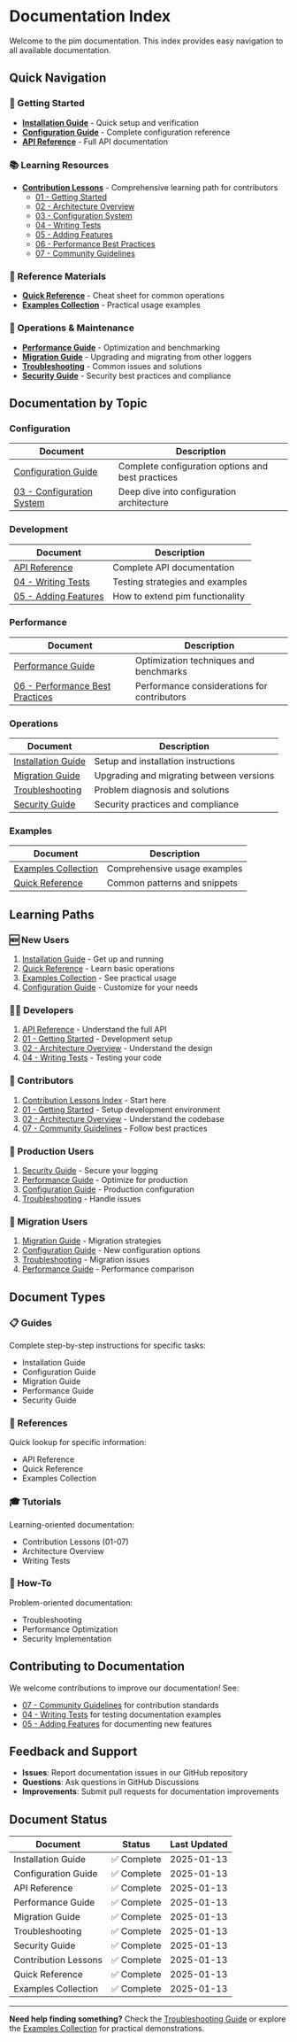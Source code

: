 # Documentation Index

Welcome to the pim documentation. This index provides easy navigation to all available documentation.

## Quick Navigation

### 🚀 Getting Started
- **[Installation Guide](./INSTALLATION.md)** - Quick setup and verification
- **[Configuration Guide](./CONFIGURATION.md)** - Complete configuration reference
- **[API Reference](./api_reference.md)** - Full API documentation

### 📚 Learning Resources
- **[Contribution Lessons](./lession_contribute/README.md)** - Comprehensive learning path for contributors
  - [01 - Getting Started](./lession_contribute/01_getting_started.md)
  - [02 - Architecture Overview](./lession_contribute/02_architecture.md)
  - [03 - Configuration System](./lession_contribute/03_configuration_system.md)
  - [04 - Writing Tests](./lession_contribute/04_writing_tests.md)
  - [05 - Adding Features](./lession_contribute/05_adding_features.md)
  - [06 - Performance Best Practices](./lession_contribute/06_performance_best_practices.md)
  - [07 - Community Guidelines](./lession_contribute/07_community_guidelines.md)

### 📖 Reference Materials
- **[Quick Reference](./lession_contribute/QUICK_REFERENCE.md)** - Cheat sheet for common operations
- **[Examples Collection](./lession_contribute/EXAMPLES.md)** - Practical usage examples

### 🔧 Operations & Maintenance
- **[Performance Guide](./PERFORMANCE.md)** - Optimization and benchmarking
- **[Migration Guide](./MIGRATION.md)** - Upgrading and migrating from other loggers
- **[Troubleshooting](./TROUBLESHOOTING.md)** - Common issues and solutions
- **[Security Guide](./SECURITY.md)** - Security best practices and compliance

## Documentation by Topic

### Configuration
| Document | Description |
|----------|-------------|
| [Configuration Guide](./CONFIGURATION.md) | Complete configuration options and best practices |
| [03 - Configuration System](./lession_contribute/03_configuration_system.md) | Deep dive into configuration architecture |

### Development
| Document | Description |
|----------|-------------|
| [API Reference](./api_reference.md) | Complete API documentation |
| [04 - Writing Tests](./lession_contribute/04_writing_tests.md) | Testing strategies and examples |
| [05 - Adding Features](./lession_contribute/05_adding_features.md) | How to extend pim functionality |

### Performance
| Document | Description |
|----------|-------------|
| [Performance Guide](./PERFORMANCE.md) | Optimization techniques and benchmarks |
| [06 - Performance Best Practices](./lession_contribute/06_performance_best_practices.md) | Performance considerations for contributors |

### Operations
| Document | Description |
|----------|-------------|
| [Installation Guide](./INSTALLATION.md) | Setup and installation instructions |
| [Migration Guide](./MIGRATION.md) | Upgrading and migrating between versions |
| [Troubleshooting](./TROUBLESHOOTING.md) | Problem diagnosis and solutions |
| [Security Guide](./SECURITY.md) | Security practices and compliance |

### Examples
| Document | Description |
|----------|-------------|
| [Examples Collection](./lession_contribute/EXAMPLES.md) | Comprehensive usage examples |
| [Quick Reference](./lession_contribute/QUICK_REFERENCE.md) | Common patterns and snippets |

## Learning Paths

### 🆕 New Users
1. [Installation Guide](./INSTALLATION.md) - Get up and running
2. [Quick Reference](./lession_contribute/QUICK_REFERENCE.md) - Learn basic operations
3. [Examples Collection](./lession_contribute/EXAMPLES.md) - See practical usage
4. [Configuration Guide](./CONFIGURATION.md) - Customize for your needs

### 👨‍💻 Developers
1. [API Reference](./api_reference.md) - Understand the full API
2. [01 - Getting Started](./lession_contribute/01_getting_started.md) - Development setup
3. [02 - Architecture Overview](./lession_contribute/02_architecture.md) - Understand the design
4. [04 - Writing Tests](./lession_contribute/04_writing_tests.md) - Testing your code

### 🔧 Contributors
1. [Contribution Lessons Index](./lession_contribute/README.md) - Start here
2. [01 - Getting Started](./lession_contribute/01_getting_started.md) - Setup development environment
3. [02 - Architecture Overview](./lession_contribute/02_architecture.md) - Understand the codebase
4. [07 - Community Guidelines](./lession_contribute/07_community_guidelines.md) - Follow best practices

### 🚀 Production Users
1. [Security Guide](./SECURITY.md) - Secure your logging
2. [Performance Guide](./PERFORMANCE.md) - Optimize for production
3. [Configuration Guide](./CONFIGURATION.md) - Production configuration
4. [Troubleshooting](./TROUBLESHOOTING.md) - Handle issues

### 🔄 Migration Users
1. [Migration Guide](./MIGRATION.md) - Migration strategies
2. [Configuration Guide](./CONFIGURATION.md) - New configuration options
3. [Troubleshooting](./TROUBLESHOOTING.md) - Migration issues
4. [Performance Guide](./PERFORMANCE.md) - Performance comparison

## Document Types

### 📋 Guides
Complete step-by-step instructions for specific tasks:
- Installation Guide
- Configuration Guide
- Migration Guide
- Performance Guide
- Security Guide

### 📖 References
Quick lookup for specific information:
- API Reference
- Quick Reference
- Examples Collection

### 🎓 Tutorials
Learning-oriented documentation:
- Contribution Lessons (01-07)
- Architecture Overview
- Writing Tests

### 🔧 How-To
Problem-oriented documentation:
- Troubleshooting
- Performance Optimization
- Security Implementation

## Contributing to Documentation

We welcome contributions to improve our documentation! See:
- [07 - Community Guidelines](./lession_contribute/07_community_guidelines.md) for contribution standards
- [04 - Writing Tests](./lession_contribute/04_writing_tests.md) for testing documentation examples
- [05 - Adding Features](./lession_contribute/05_adding_features.md) for documenting new features

## Feedback and Support

- **Issues**: Report documentation issues in our GitHub repository
- **Questions**: Ask questions in GitHub Discussions
- **Improvements**: Submit pull requests for documentation improvements

## Document Status

| Document | Status | Last Updated |
|----------|--------|--------------|
| Installation Guide | ✅ Complete | 2025-01-13 |
| Configuration Guide | ✅ Complete | 2025-01-13 |
| API Reference | ✅ Complete | 2025-01-13 |
| Performance Guide | ✅ Complete | 2025-01-13 |
| Migration Guide | ✅ Complete | 2025-01-13 |
| Troubleshooting | ✅ Complete | 2025-01-13 |
| Security Guide | ✅ Complete | 2025-01-13 |
| Contribution Lessons | ✅ Complete | 2025-01-13 |
| Quick Reference | ✅ Complete | 2025-01-13 |
| Examples Collection | ✅ Complete | 2025-01-13 |

---

**Need help finding something?** Check the [Troubleshooting Guide](./TROUBLESHOOTING.md) or explore the [Examples Collection](./lession_contribute/EXAMPLES.md) for practical demonstrations.
